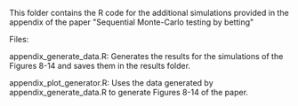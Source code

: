 This folder contains the R code for the additional simulations provided in the appendix of the paper "Sequential Monte-Carlo testing by betting"

Files:

appendix_generate_data.R: Generates the results for the simulations of the Figures 8-14 and saves them in the results folder.

appendix_plot_generator.R: Uses the data generated by appendix_generate_data.R to generate Figures 8-14 of the paper.
